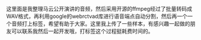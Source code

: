 这里面是我整理马云公开演讲的音频，然后采用开源的ffmpeg经过了批量转码成WAV格式，再利用google的webrctvad库进行语音端点自动分割，然后再一个一个音频打上标签，希望有助于大家。这里我上传了一些样本，有感兴趣一起做的朋友可以联系我然后一起开发哦，打标签这个过程挺耗费时间的。
